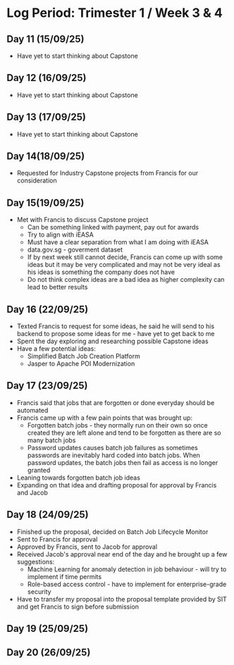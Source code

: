 # Log Period: Trimester 1 / Week 3 & 4

## Day 11 (15/09/25)
* Have yet to start thinking about Capstone

## Day 12 (16/09/25)
* Have yet to start thinking about Capstone

## Day 13 (17/09/25)
* Have yet to start thinking about Capstone

## Day 14(18/09/25) 
* Requested for Industry Capstone projects from Francis for our consideration

## Day 15(19/09/25)
* Met with Francis to discuss Capstone project
    * Can be something linked with payment, pay out for awards
    * Try to align with iEASA
    * Must have a clear separation from what I am doing with iEASA
    * data.gov.sg - goverment dataset
    * If by next week still cannot decide, Francis can come up with some ideas but it may be very complicated and may not be very ideal as his ideas is something the company does not have
    * Do not think complex ideas are a bad idea as higher complexity can lead to better results

## Day 16 (22/09/25)
* Texted Francis to request for some ideas, he said he will send to his backend to propose some ideas for me - have yet to get back to me
* Spent the day exploring and researching possible Capstone ideas
* Have a few potential ideas:
    * Simplified Batch Job Creation Platform
    * Jasper to Apache POI Modernization

## Day 17 (23/09/25)
* Francis said that jobs that are forgotten or done everyday should be automated
* Francis came up with a few pain points that was brought up:
    * Forgotten batch jobs - they normally run on their own so once created they are left alone and tend to be forgotten as there are so many batch jobs
    * Password updates causes batch job failures as sometimes passwords are inevitably hard coded into batch jobs. When password updates, the batch jobs then fail as access is no longer granted
* Leaning towards forgotten batch job ideas
* Expanding on that idea and drafting proposal for approval by Francis and Jacob

## Day 18 (24/09/25)
* Finished up the proposal, decided on Batch Job Lifecycle Monitor
* Sent to Francis for approval
* Approved by Francis, sent to Jacob for approval
* Received Jacob's approval near end of the day and he brought up a few suggestions:
    * Machine Learning for anomaly detection in job behaviour - will try to implement if time permits
    * Role-based access control - have to implement for enterprise-grade security
* Have to transfer my proposal into the proposal template provided by SIT and get Francis to sign before submission

## Day 19 (25/09/25)

## Day 20 (26/09/25)